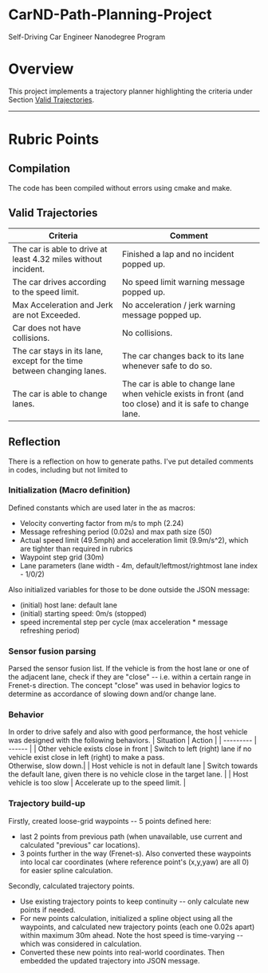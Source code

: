# CarND-Path-Planning-Project
Self-Driving Car Engineer Nanodegree Program
   
# Overview

This project implements a trajectory planner highlighting the criteria under Section [Valid Trajectories](#valid-trajectories).

---

# Rubric Points

## Compilation
The code has been compiled without errors using cmake and make.

## Valid Trajectories
| Criteria | Comment |
| -------- | ------- |
| The car is able to drive at least 4.32 miles without incident. | Finished a lap and no incident popped up. |
| The car drives according to the speed limit. | No speed limit warning message popped up. |
| Max Acceleration and Jerk are not Exceeded. | No acceleration / jerk warning message popped up.|
| Car does not have collisions. | No collisions. |
| The car stays in its lane, except for the time between changing lanes. | The car changes back to its lane whenever safe to do so. |
| The car is able to change lanes. | The car is able to change lane when vehicle exists in front (and too close) and it is safe to change lane. |

## Reflection
There is a reflection on how to generate paths. I've put detailed comments in codes, including but not limited to

### Initialization (Macro definition)

Defined constants which are used later in the as macros:
- Velocity converting factor from m/s to mph (2.24)
- Message refreshing period (0.02s) and max path size (50)
- Actual speed limit (49.5mph) and acceleration limit (9.9m/s^2), which are tighter than required in rubrics
- Waypoint step grid (30m)
- Lane parameters (lane width - 4m, default/leftmost/rightmost lane index - 1/0/2)

Also initialized variables for those to be done outside the JSON message:
- (initial) host lane: default lane
- (initial) starting speed: 0m/s (stopped)
- speed incremental step per cycle (max acceleration * message refreshing period)

### Sensor fusion parsing

Parsed the sensor fusion list. If the vehicle is from the host lane or one of the adjacent lane, check if they are "close" -- i.e. within a certain range in Frenet-s direction. The concept "close" was used in behavior logics to determine as accordance of slowing down and/or change lane.

### Behavior

In order to drive safely and also with good performance, the host vehicle was designed with the following behaviors.
| Situation | Action |
| --------- | ------ |
| Other vehicle exists close in front | Switch to left (right) lane if no vehicle exist close in left (right) to make a pass.<br />Otherwise, slow down.|
| Host vehicle is not in default lane | Switch towards the default lane, given there is no vehicle close in the target lane. |
| Host vehicle is too slow | Accelerate up to the speed limit. |

### Trajectory build-up

Firstly, created loose-grid waypoints -- 5 points defined here:
- last 2 points from previous path (when unavailable, use current and calculated "previous" car locations).
- 3 points further in the way (Frenet-s).
Also converted these waypoints into local car coordinates (where reference point's (x,y,yaw) are all 0) for easier spline calculation.

Secondly, calculated trajectory points.
- Use existing trajectory points to keep continuity -- only calculate new points if needed.
- For new points calculation, initialized a spline object using all the waypoints, and calculated new trajectory points (each one 0.02s apart) within maximum 30m ahead. Note the host speed is time-varying -- which was considered in calculation.
- Converted these new points into real-world coordinates.
Then embedded the updated trajectory into JSON message.
